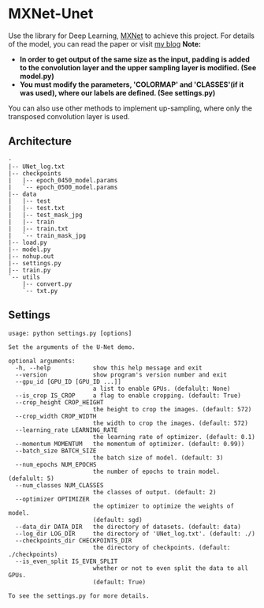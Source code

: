 # MXNet-Unet
Use the library for Deep Learning, [MXNet](http://mxnet.incubator.apache.org/) to achieve this project.
For details of the model, you can read the paper or visit [my blog](https://louris.cn/2019/09/23/unet-convolutional-networks-for-biomedical-image-segmentation.html/)
**Note:**
- **In order to get output of the same size as the input, padding is added to the convolution layer and the upper sampling layer is modified. (See model.py)**
- **You must modify the parameters, 'COLORMAP' and 'CLASSES'(if it was used), where our labels are defined. (See settings.py)**

You can also use other methods to implement up-sampling, where only the transposed convolution layer is used.

## Architecture
```
·
|-- UNet_log.txt
|-- checkpoints
|   |-- epoch_0450_model.params
|   `-- epoch_0500_model.params
|-- data
|   |-- test
|   |-- test.txt
|   |-- test_mask_jpg
|   |-- train
|   |-- train.txt
|   `-- train_mask_jpg
|-- load.py
|-- model.py
|-- nohup.out
|-- settings.py
|-- train.py
`-- utils
    |-- convert.py
    `-- txt.py
```
## Settings
```
usage: python settings.py [options]

Set the arguments of the U-Net demo.

optional arguments:
  -h, --help            show this help message and exit
  --version             show program's version number and exit
  --gpu_id [GPU_ID [GPU_ID ...]]
                        a list to enable GPUs. (defalult: None)
  --is_crop IS_CROP     a flag to enable cropping. (default: True)
  --crop_height CROP_HEIGHT
                        the height to crop the images. (default: 572)
  --crop_width CROP_WIDTH
                        the width to crop the images. (default: 572)
  --learning_rate LEARNING_RATE
                        the learning rate of optimizer. (default: 0.1)
  --momentum MOMENTUM   the momentum of optimizer. (default: 0.99))
  --batch_size BATCH_SIZE
                        the batch size of model. (default: 3)
  --num_epochs NUM_EPOCHS
                        the number of epochs to train model. (defalult: 5)
  --num_classes NUM_CLASSES
                        the classes of output. (default: 2)
  --optimizer OPTIMIZER
                        the optimizer to optimize the weights of model.
                        (default: sgd)
  --data_dir DATA_DIR   the directory of datasets. (default: data)
  --log_dir LOG_DIR     the directory of 'UNet_log.txt'. (default: ./)
  --checkpoints_dir CHECKPOINTS_DIR
                        the directory of checkpoints. (default: ./checkpoints)
  --is_even_split IS_EVEN_SPLIT
                        whether or not to even split the data to all GPUs.
                        (default: True)

To see the settings.py for more details.

```
